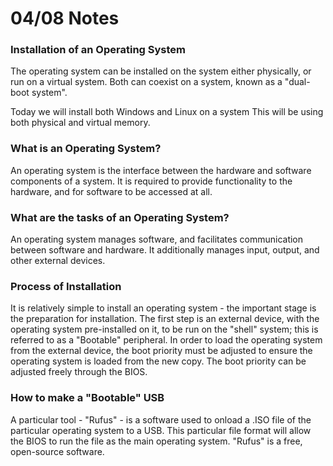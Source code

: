 
# 04/08 Notes

### Installation of an Operating System
The operating system can be installed on the system either physically, or run on a virtual system.
Both can coexist on a system, known as a "dual-boot system".

Today we will install both Windows and Linux on a system
This will be using both physical and virtual memory.

### What is an Operating System?
An operating system is the interface between the hardware and software components of a system. It is required to provide functionality to the hardware, and for software to be accessed at all.

### What are the tasks of an Operating System?
An operating system manages software, and facilitates communication between software and hardware. It additionally manages input, output, and other external devices.

### Process of Installation
It is relatively simple to install an operating system - the important stage is the preparation for installation.
The first step is an external device, with the operating system pre-installed on it, to be run on the "shell" system; this is referred to as a "Bootable" peripheral. In order to load the operating system from the external device, the boot priority must be adjusted to ensure the operating system is loaded from the new copy. The boot priority can be adjusted freely through the BIOS.

### How to make a "Bootable" USB
A particular tool - "Rufus" - is a software used to onload a .ISO file of the particular operating system to a USB. This particular file format will allow the BIOS to run the file as the main operating system. "Rufus" is a free, open-source software.

